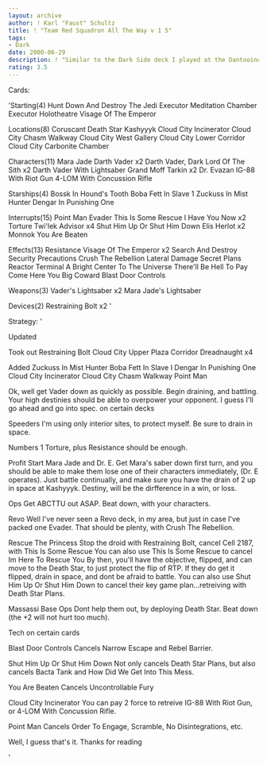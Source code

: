 ```yaml
---
layout: archive
author: ! Karl "Faust" Schultz
title: ! "Team Red Squadron All The Way v 1 5"
tags:
- Dark
date: 2000-06-29
description: ! "Similar to the Dark Side deck I played at the Dantooine Regionals (went 2-1)"
rating: 3.5
---
```

Cards: 

'Starting(4)
Hunt Down And Destroy The Jedi
Executor Meditation Chamber
Executor Holotheatre
Visage Of The Emperor

Locations(8)
Coruscant
Death Star
Kashyyyk
Cloud City Incinerator
Cloud City Chasm Walkway
Cloud City West Gallery
Cloud City Lower Corridor
Cloud City Carbonite Chamber

Characters(11)
Mara Jade
Darth Vader x2
Darth Vader, Dark Lord Of The Sith x2
Darth Vader With Lightsaber
Grand Moff Tarkin x2
Dr. Evazan
IG-88 With Riot Gun
4-LOM With Concussion Rifle

Starships(4)
Bossk In Hound's Tooth
Boba Fett In Slave 1
Zuckuss In Mist Hunter
Dengar In Punishing One

Interrupts(15)
Point Man
Evader
This Is Some Rescue
I Have You Now x2
Torture
Twi'lek Advisor x4
Shut Him Up Or Shut Him Down
Elis Herlot x2
Monnok
You Are Beaten

Effects(13)
Resistance
Visage Of The Emperor x2
Search And Destroy
Security Precautions
Crush The Rebellion
Lateral Damage
Secret Plans
Reactor Terminal
A Bright Center To The Universe
There'll Be Hell To Pay
Come Here You Big Coward
Blast Door Controls

Weapons(3)
Vader's Lightsaber x2
Mara Jade's Lightsaber

Devices(2)
Restraining Bolt x2 '

Strategy: '

Updated

Took out
Restraining Bolt
Cloud City Upper Plaza Corridor
Dreadnaught x4

Added
Zuckuss In Mist Hunter
Boba Fett In Slave I
Dengar In Punishing One
Cloud City Incinerator
Cloud City Chasm Walkway
Point Man

Ok, well get Vader down as quickly as possible. Begin draining, and battling. Your high destinies should be able to overpower your opponent. I guess I'll go ahead and go into spec. on certain decks

Speeders
I'm using only interior sites, to protect myself. Be sure to drain in space.

Numbers
1 Torture, plus Resistance should be enough.

Profit
Start Mara Jade and Dr. E. Get Mara's saber down first turn, and you should be able to make them lose one of their characters immediately, (Dr. E operates). Just battle continually, and make sure you have the drain of 2 up in space at Kashyyyk. Destiny, will be the dirfference in a win, or loss.

Ops
Get ABCTTU out ASAP. Beat down, with your characters.

Revo
Well I've never seen a Revo deck, in my area, but just in case I've packed one Evader. That should be plenty, with Crush The Rebellion.

Rescue The Princess
Stop the droid with Restraining Bolt, cancel Cell 2187, with This Is Some Rescue You can also use This Is Some Rescue to cancel Im Here To Rescue You By then, you'll have the objective, flipped, and can move to the Death Star, to just protect the flip of RTP. If they do get it flipped, drain in space, and dont be afraid to battle. You can also use Shut Him Up Or Shut Him Down to cancel their key game plan...retreiving with Death Star Plans.

Massassi Base Ops
Dont help them out, by deploying Death Star. Beat down (the +2 will not hurt too much).


Tech on certain cards

Blast Door Controls
Cancels Narrow Escape and Rebel Barrier.

Shut Him Up Or Shut Him Down
Not only cancels Death Star Plans, but also cancels Bacta Tank and How Did We Get Into This Mess.

You Are Beaten
Cancels Uncontrollable Fury

Cloud City Incinerator
You can pay 2 force to retreive IG-88 With Riot Gun, or 4-LOM With Concussion Rifle.

Point Man
Cancels Order To Engage, Scramble, No Disintegrations, etc.

Well, I guess that's it. Thanks for reading

'